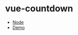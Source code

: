 # vue-countdown

- [Node](https://github.com/DanieleDiLucido/rnd-future-date)
- [Demo](https://spy-corinne-16610.netlify.com)
